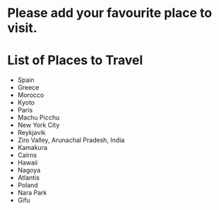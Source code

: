 # Please add your favourite place to visit.

# List of Places to Travel
- Spain
- Greece
- Morocco
- Kyoto
- Paris
- Machu Picchu
- New York City
- Reykjavik
- Ziro Valley, Arunachal Pradesh, India
- Kamakura
- Cairns
- Hawaii
- Nagoya
- Atlantis
- Poland
- Nara Park
- Gifu
